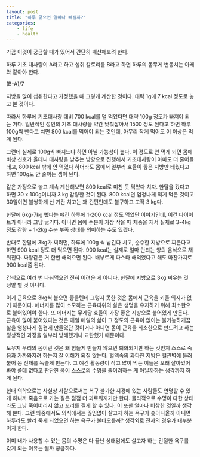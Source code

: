 ```yaml
---
layout: post
title: "하루 굶으면 얼마나 빠질까?"
categories: 
    - life
    - health
---
```


가끔 이것이 궁금할 때가 있어서 간단히 계산해보려 한다.

하루 기초 대사량이 A라고 하고 섭취 칼로리를 B라고 하면 하루의 몸무게 변동치는 아래와 같아야 한다.

(B-A)/7

지방을 많이 섭취한다고 가정했을 때 그렇게 계산한 것이다. 대략 1g에 7 kcal 정도로 놓고 본 것이다.

따라서 하루에 기초대사량 대비 700 kcal를 덜 먹었다면 대략 100g 정도가 빠져야 되는 거다. 일반적인 성인의 기초 대사량을 약간 낮춰잡아서 1500 정도 된다고 하면 하루 100g씩 뺀다고 치면 800 kcal를 먹어야 되는 것인데, 아무리 작게 먹어도 이 이상은 먹게 된다. 

그런데 실제로 100g씩 빠지느냐 하면 아닐 가능성이 높다. 이 정도로 안 먹게 되면 몸에 비상 신호가 올테니 대사량을 낮추는 방향으로 진행해서 기초대사량이 아마도 더 줄어들테고, 800 kcal 밖에 안 먹었다 하더라도 몸에서 일부러 효율이 좋은 지방만 태웠다고 하면 100g도 안 줄어든 셈이 된다.

같은 가정으로 놓고 계속 계산해보면 800 kcal로 미친 듯 먹었다 치자. 한달을 갔다고 하면 30 x 100g이니까 3 kg 감량한 것이 된다. 800 kcal면 엄청나게 적게 먹은 것이고 30일이면 불쌍하게 산 기간 치고는 꽤 긴편인데도 불구하고 고작 3 kg다. 

한달에 6kg-7kg 뺐다는 얘긴 하루에 1-200 kcal 정도 먹었단 이야기인데, 이건 다이어트가 아니라 그냥 굶기다. 아니면 몸에 수분이 가장 작을 때 체중을 재서 실재로 3-4kg 정도 감량 + 1-2kg 수분 부족 상태를 의미하는 수도 있겠다.

반대로 한달에 3kg가 찌려먼, 하루에 100g 씩 남긴다 치고, 순수한 지방으로 찌운다고 하면 900 kcal 정도 더 먹으면 된다. 900 kcal는 실제로 얼마 안되는 양의 음식으로 채워진다. 짜왕같은 거 한번 해먹으면 된다. 배부르게 파스타 해먹었다고 해도 마찬가지로 900 kcal쯤 된다. 

간식으로 여러 번 나눠먹으면 전혀 어려운 게 아니다. 한달에 지방으로 3kg 찌우는 것 정말 별 것 아니다.

이게 근육으로 3kg씩 붙으면 좋을텐데 그렇지 못한 것은 몸에서 근육을 키울 의지가 없기 때문이다. 에너지를 많이 소모하는 근육따위의 살은 생명을 유지하기 위해 최소한으로 붙어있어야 한다. 또 에너지는 무게당 효율이 가장 좋은 지방으로 붙어있게 만든다. 근육이 많이 붙어있다는 것은 매일 매일의 삶이 그 정도의 근육이 없이는 불가능하게끔 삶을 엄청나게 힘겹게 만들었단 것이거나 아니면 몸이 근육을 최소한으로 만드려고 하는 정상적인 과정을 일부러 방해했거나 교란했기 때문이다. 

도무지 우리의 몸이란 것은 왜 힘들게 만들지 않으면 퇴화되기만 하는 것인지 스스로 죽음과 가까와지려 하는지 잘 이해가 되질 않는다. 혈액속의 과다한 지방은 혈관벽에 들러붙어 몸 전체를 녹슬게 만든다. 그 얘긴 활동량이 작고 많이 먹는 이들은 오래 살아있어봐야 쓸데 없다고 판단한 몸이 스스로의 수명을 줄이려하는 게 아닐까하는 생각까지 하게 된다.

현대 의학으로는 사실상 사람으로써는 복구 불가한 지경에 있는 사람들도 연명할 수 있게 하니까 죽음으로 가는 길은 점점 더 괴로워지기만 한다. 물리적으로 수명이 다한 상태라도 그냥 죽어버리지 않고 꼬리를 길게 할 수 있다. 이 또한 얼마나 비참한 것일까 생각해 본다. 그런 와중에서도 의식에서는 끊임없이 살고자 하는 욕구가 솟아나올까 아니면 하루라도 빨리 죽게 되었으면 하는 욕구가 불타오를까? 생각외로 전자의 경우가 대부분이지 한다.

이미 내가 사용할 수 있는 몸의 수명은 다 끝난 상태임에도 살고자 하는 간절한 욕구를 갖게 되는 이유는 뭘까 궁금하다. 